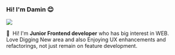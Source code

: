 ### Hi! I'm Damin 😊

<p>
  <a href="https://www.linkedin.com/in/damin-kim/" target="_blank"><img src="https://img.shields.io/badge/Damin Kim-0A66C2?style=flat-square&logo=Linkedin&logoColor=white"/></a>
</p>

<p>
  👋&nbsp; Hi! I'm <b>Junior Frontend developer</b> who has big interest in WEB.<br/>
  Love Digging New area and also Enjoying UX enhancements and refactorings, not just remain on feature development. 
</p>

